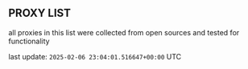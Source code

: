 ## PROXY LIST

all proxies in this list were collected from open sources and tested for functionality

last update: `2025-02-06 23:04:01.516647+00:00` UTC